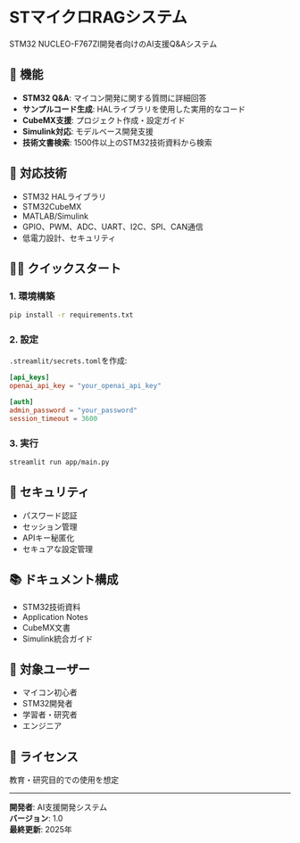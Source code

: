# STマイクロRAGシステム

STM32 NUCLEO-F767ZI開発者向けのAI支援Q&Aシステム

## 🚀 機能

- **STM32 Q&A**: マイコン開発に関する質問に詳細回答
- **サンプルコード生成**: HALライブラリを使用した実用的なコード
- **CubeMX支援**: プロジェクト作成・設定ガイド
- **Simulink対応**: モデルベース開発支援
- **技術文書検索**: 1500件以上のSTM32技術資料から検索

## 🔧 対応技術

- STM32 HALライブラリ
- STM32CubeMX
- MATLAB/Simulink
- GPIO、PWM、ADC、UART、I2C、SPI、CAN通信
- 低電力設計、セキュリティ

## 🏃‍♂️ クイックスタート

### 1. 環境構築
```bash
pip install -r requirements.txt
```

### 2. 設定
`.streamlit/secrets.toml`を作成:
```toml
[api_keys]
openai_api_key = "your_openai_api_key"

[auth]
admin_password = "your_password"
session_timeout = 3600
```

### 3. 実行
```bash
streamlit run app/main.py
```

## 🔐 セキュリティ

- パスワード認証
- セッション管理
- APIキー秘匿化
- セキュアな設定管理

## 📚 ドキュメント構成

- STM32技術資料
- Application Notes
- CubeMX文書
- Simulink統合ガイド

## 🤝 対象ユーザー

- マイコン初心者
- STM32開発者
- 学習者・研究者
- エンジニア

## 📄 ライセンス

教育・研究目的での使用を想定

---

**開発者**: AI支援開発システム  
**バージョン**: 1.0  
**最終更新**: 2025年

